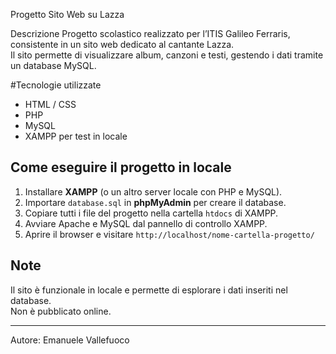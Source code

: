 
Progetto Sito Web su Lazza

 Descrizione
Progetto scolastico realizzato per l’ITIS Galileo Ferraris, consistente in un sito web dedicato al cantante Lazza.  
Il sito permette di visualizzare album, canzoni e testi, gestendo i dati tramite un database MySQL.

#Tecnologie utilizzate
- HTML / CSS
- PHP
- MySQL
- XAMPP per test in locale


## Come eseguire il progetto in locale
1. Installare **XAMPP** (o un altro server locale con PHP e MySQL).  
2. Importare `database.sql` in **phpMyAdmin** per creare il database.  
3. Copiare tutti i file del progetto nella cartella `htdocs` di XAMPP.  
4. Avviare Apache e MySQL dal pannello di controllo XAMPP.  
5. Aprire il browser e visitare `http://localhost/nome-cartella-progetto/`  

## Note
Il sito è funzionale in locale e permette di esplorare i dati inseriti nel database.  
Non è pubblicato online.

---
Autore: Emanuele Vallefuoco
